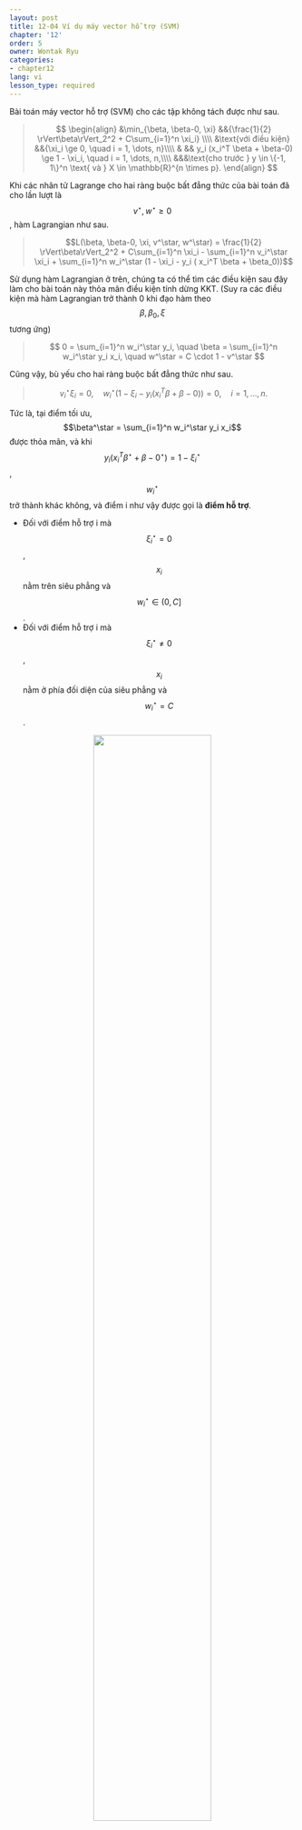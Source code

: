 ```yaml
---
layout: post
title: 12-04 Ví dụ máy vector hỗ trợ (SVM)
chapter: '12'
order: 5
owner: Wontak Ryu
categories:
- chapter12
lang: vi
lesson_type: required
---
```


<script type="text/x-mathjax-config">
MathJax.Hub.Config({
    displayAlign: "center"
});
</script>

Bài toán máy vector hỗ trợ (SVM) cho các tập không tách được như sau.

>$$
>\begin{align}
>    &\min_{\beta, \beta-0, \xi} &&{\frac{1}{2} \rVert\beta\rVert_2^2 + C\sum_{i=1}^n \xi_i} \\\\
>    &\text{với điều kiện} &&{\xi_i \ge 0, \quad i = 1, \dots, n}\\\\
>    & && y_i (x_i^T \beta + \beta-0) \ge 1 - \xi_i, \quad i = 1, \dots, n,\\\\
>&&&\text{cho trước } y \in \{-1, 1\}^n \text{ và } X \in \mathbb{R}^{n \times p}.
>\end{align}
>$$

Khi các nhân tử Lagrange cho hai ràng buộc bất đẳng thức của bài toán đã cho lần lượt là $$v^\star, w^\star \geq 0$$, hàm Lagrangian như sau.
>$$L(\beta, \beta-0, \xi, v^\star, w^\star) = \frac{1}{2} \rVert\beta\rVert_2^2 + C\sum_{i=1}^n \xi_i - \sum_{i=1}^n v_i^\star \xi_i + \sum_{i=1}^n w_i^\star (1 - \xi_i - y_i ( x_i^T \beta + \beta_0))$$

Sử dụng hàm Lagrangian ở trên, chúng ta có thể tìm các điều kiện sau đây làm cho bài toán này thỏa mãn điều kiện tính dừng KKT. (Suy ra các điều kiện mà hàm Lagrangian trở thành 0 khi đạo hàm theo $$\beta, \beta_0, \xi$$ tương ứng)
>$$
>0 = \sum_{i=1}^n w_i^\star y_i, \quad \beta = \sum_{i=1}^n w_i^\star y_i x_i, \quad w^\star = C \cdot 1 - v^\star
>$$

Cũng vậy, bù yếu cho hai ràng buộc bất đẳng thức như sau.
> $$
> v_i^\star \xi_i = 0, \quad w_i^\star (1 - \xi_i - y_i (x_i^T \beta + \beta-0)) =0, \quad i = 1, \dots, n.
> $$

Tức là, tại điểm tối ưu, $$\beta^\star = \sum_{i=1}^n w_i^\star y_i x_i$$ được thỏa mãn, và khi $$y_i (x_i^T \beta^\star + \beta-0^\star) = 1 - \xi_i^\star$$, $$w_i^\star$$ trở thành khác không, và điểm i như vậy được gọi là **điểm hỗ trợ**.

* Đối với điểm hỗ trợ i mà $$\xi_i^\star = 0$$, $$x_i$$ nằm trên siêu phẳng và $$w_i^\star \in (0, C]$$.
* Đối với điểm hỗ trợ i mà $$\xi_i^\star \neq 0$$, $$x_i$$ nằm ở phía đối diện của siêu phẳng và $$w_i^\star = C$$.

<figure class="image" style="align: center;">
<p align="center">
 <img src="{{ site.baseurl }}/img/chapter_img/chapter12/svm.png" alt="" width="70%" height="70%">
 <figcaption style="text-align: center;">$$ \text{[Fig1] Illustration of support points with }\ \xi^\star \neq 0 \text{ [3]}$$ </figcaption>
</p>
</figure>

Trước khi tối ưu hóa bài toán SVM, chúng ta có thể sử dụng phương pháp trên để lọc ra các điểm không hỗ trợ (bằng cách lọc ra các điểm không hỗ trợ, chúng ta có thể tăng hiệu quả tính toán). Thực tế, các điều kiện KKT không đóng vai trò trực tiếp trong việc đưa ra nghiệm của bài toán này, nhưng chúng ta có thể thu được trực giác để hiểu rõ hơn về bài toán SVM thông qua chúng [3].
